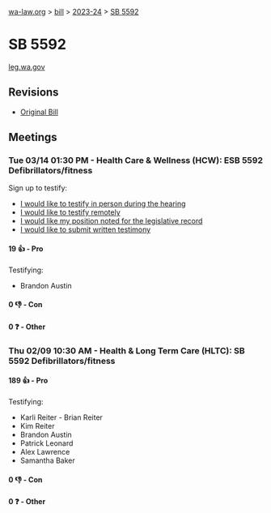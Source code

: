 [wa-law.org](/) > [bill](/bill/) > [2023-24](/bill/2023-24/) > [SB 5592](/bill/2023-24/sb/5592/)

# SB 5592
[leg.wa.gov](https://app.leg.wa.gov/billsummary?BillNumber=5592&Year=2023&Initiative=false)

## Revisions
* [Original Bill](1/)

## Meetings
### Tue 03/14 01:30 PM - Health Care & Wellness (HCW): ESB 5592 Defibrillators/fitness
Sign up to testify:
* [I would like to testify in person during the hearing](https://app.leg.wa.gov/csi/Testifier/Add?chamber=House&mId=30990&aId=153532&caId=22195&tId=1)
* [I would like to testify remotely](https://app.leg.wa.gov/csi/Testifier/Add?chamber=House&mId=30990&aId=153532&caId=22195&tId=2)
* [I would like my position noted for the legislative record](https://app.leg.wa.gov/csi/Testifier/Add?chamber=House&mId=30990&aId=153532&caId=22195&tId=3)
* [I would like to submit written testimony](https://app.leg.wa.gov/csi/Testifier/Add?chamber=House&mId=30990&aId=153532&caId=22195&tId=4)

#### 19 👍 - Pro
Testifying:
* Brandon Austin

#### 0 👎 - Con

#### 0 ❓ - Other

### Thu 02/09 10:30 AM - Health & Long Term Care (HLTC): SB 5592 Defibrillators/fitness
#### 189 👍 - Pro
Testifying:
* Karli Reiter - Brian Reiter
* Kim Reiter
* Brandon Austin
* Patrick Leonard
* Alex Lawrence
* Samantha Baker

#### 0 👎 - Con

#### 0 ❓ - Other
